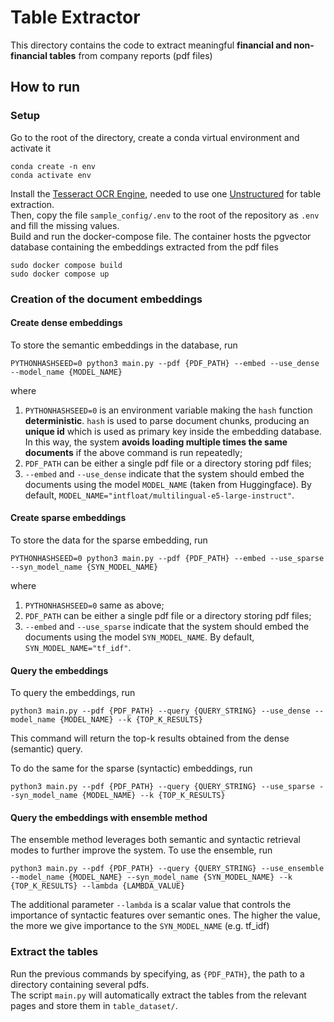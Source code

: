 # Table Extractor



This directory contains the code to extract meaningful **financial and non-financial tables** from company reports (pdf files)  



## How to run



### Setup



Go to the root of the directory, create a conda virtual environment and activate it

```
conda create -n env
conda activate env
```

Install the [Tesseract OCR Engine](https://github.com/tesseract-ocr/tesseract), needed to use one [Unstructured](https://github.com/Unstructured-IO/unstructured) for table extraction.  
Then, copy the file `sample_config/.env` to the root of the repository as `.env` and fill the missing values.  
Build and run the docker-compose file. The container hosts the pgvector database containing the embeddings extracted from the pdf files

```
sudo docker compose build
sudo docker compose up
```



### Creation of the document embeddings

#### Create dense embeddings

To store the semantic embeddings in the database, run

```
PYTHONHASHSEED=0 python3 main.py --pdf {PDF_PATH} --embed --use_dense --model_name {MODEL_NAME}
```

where

1. `PYTHONHASHSEED=0` is an environment variable making the `hash` function **deterministic**. `hash` is used to parse document chunks, producing an **unique id** which is used as primary key inside the embedding database. In this way, the system **avoids loading multiple times the same documents** if the above command is run repeatedly;
2. `PDF_PATH` can be either a single pdf file or a directory storing pdf files;
3. `--embed` and `--use_dense` indicate that the system should embed the documents using the model `MODEL_NAME` (taken from Huggingface). By default, `MODEL_NAME="intfloat/multilingual-e5-large-instruct"`.

#### Create sparse embeddings

To store the data for the sparse embedding, run

```
PYTHONHASHSEED=0 python3 main.py --pdf {PDF_PATH} --embed --use_sparse --syn_model_name {SYN_MODEL_NAME}
```

where

1. `PYTHONHASHSEED=0` same as above;
2. `PDF_PATH` can be either a single pdf file or a directory storing pdf files;
3. `--embed` and `--use_sparse` indicate that the system should embed the documents using the model `SYN_MODEL_NAME`. By default, `SYN_MODEL_NAME="tf_idf"`.

#### Query the embeddings

To query the embeddings, run

```
python3 main.py --pdf {PDF_PATH} --query {QUERY_STRING} --use_dense --model_name {MODEL_NAME} --k {TOP_K_RESULTS}
```

This command will return the top-k results obtained from the dense (semantic) query.

To do the same for the sparse (syntactic) embeddings, run

```
python3 main.py --pdf {PDF_PATH} --query {QUERY_STRING} --use_sparse --syn_model_name {MODEL_NAME} --k {TOP_K_RESULTS}
```

#### Query the embeddings with ensemble method

The ensemble method leverages both semantic and syntactic retrieval modes to further improve the system. To use the ensemble, run

```
python3 main.py --pdf {PDF_PATH} --query {QUERY_STRING} --use_ensemble --model_name {MODEL_NAME} --syn_model_name {SYN_MODEL_NAME} --k {TOP_K_RESULTS} --lambda {LAMBDA_VALUE}
```

The additional parameter `--lambda` is a scalar value that controls the importance of syntactic features over semantic ones. The higher the value, the more we give importance to the `SYN_MODEL_NAME` (e.g. tf_idf)

### Extract the tables

Run the previous commands by specifying, as `{PDF_PATH}`, the path to a directory containing several pdfs.  
The script `main.py` will automatically extract the tables from the relevant pages and store them in `table_dataset/`.
